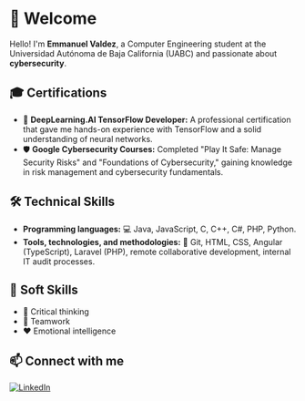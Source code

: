 <!DOCTYPE html>
<html lang="en">
<head>
  <meta charset="UTF-8">
  <title>Emmanuel Valdez</title>
</head>
<body>

  <h1>👋 Welcome</h1>
  <p>Hello! I'm <strong>Emmanuel Valdez</strong>, a Computer Engineering student at the Universidad Autónoma de Baja California (UABC) and passionate about <strong>cybersecurity</strong>.</p>

  <h2>🎓 Certifications</h2>
  <ul>
    <li>🤖 <strong>DeepLearning.AI TensorFlow Developer:</strong> A professional certification that gave me hands-on experience with TensorFlow and a solid understanding of neural networks.</li>
    <li>🛡 <strong>Google Cybersecurity Courses:</strong> Completed "Play It Safe: Manage Security Risks" and "Foundations of Cybersecurity," gaining knowledge in risk management and cybersecurity fundamentals.</li>
  </ul>

  <h2>🛠 Technical Skills</h2>
  <ul>
    <li><strong>Programming languages:</strong> 💻 Java, JavaScript, C, C++, C#, PHP, Python.</li>
    <li><strong>Tools, technologies, and methodologies:</strong> 🧰 Git, HTML, CSS, Angular (TypeScript), Laravel (PHP), remote collaborative development, internal IT audit processes.</li>
  </ul>

  <h2>🤝 Soft Skills</h2>
  <ul>
    <li>🧠 Critical thinking</li>
    <li>🤗 Teamwork</li>
    <li>❤️ Emotional intelligence</li>
  </ul>

  <h2>📫 Connect with me</h2>
  <p>
    <a href="https://www.linkedin.com/in/kevin-emmanuel-valdez-vanderas-50786a292" target="_blank">
      <img src="https://img.shields.io/badge/LinkedIn-0A66C2?style=for-the-badge&logo=linkedin&logoColor=white" alt="LinkedIn">
    </a>
  </p>

</body>
</html>
